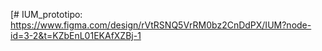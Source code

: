 [# IUM_prototipo:
https://www.figma.com/design/rVtRSNQ5VrRM0bz2CnDdPX/IUM?node-id=3-2&t=KZbEnL01EKAfXZBj-1

